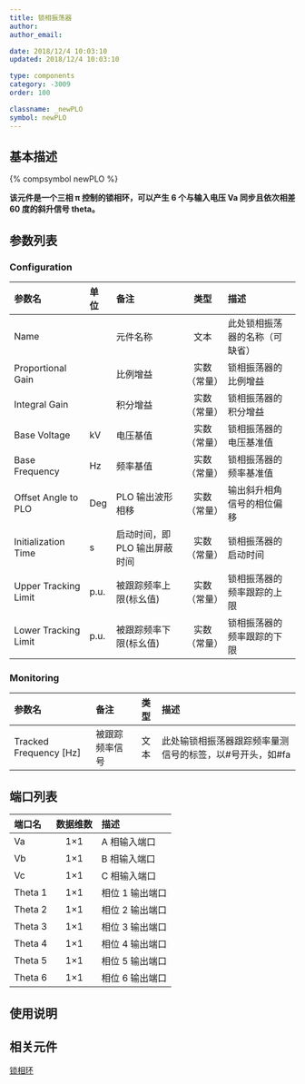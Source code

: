 ```yaml
---
title: 锁相振荡器
author:
author_email:

date: 2018/12/4 10:03:10
updated: 2018/12/4 10:03:10

type: components
category: -3009
order: 100

classname: _newPLO
symbol: newPLO
---
```


## 基本描述

{% compsymbol newPLO %}

**该元件是一个三相 π 控制的锁相环，可以产生 6 个与输入电压 Va 同步且依次相差 60 度的斜升信号 theta。**

## 参数列表

### Configuration

| 参数名               | 单位 | 备注                          |     类型     | 描述                           |
| :------------------- | :--- | :---------------------------- | :----------: | :----------------------------- |
| Name                 |      | 元件名称                      |     文本     | 此处锁相振荡器的名称（可缺省） |
| Proportional Gain    |      | 比例增益                      | 实数（常量） | 锁相振荡器的比例增益           |
| Integral Gain        |      | 积分增益                      | 实数（常量） | 锁相振荡器的积分增益           |
| Base Voltage         | kV   | 电压基值                      | 实数（常量） | 锁相振荡器的电压基准值         |
| Base Frequency       | Hz   | 频率基值                      | 实数（常量） | 锁相振荡器的频率基准值         |
| Offset Angle to PLO  | Deg  | PLO 输出波形相移              | 实数（常量） | 输出斜升相角信号的相位偏移     |
| Initialization Time  | s    | 启动时间，即 PLO 输出屏蔽时间 | 实数（常量） | 锁相振荡器的启动时间           |
| Upper Tracking Limit | p.u. | 被跟踪频率上限(标幺值)        | 实数（常量） | 锁相振荡器的频率跟踪的上限     |
| Lower Tracking Limit | p.u. | 被跟踪频率下限(标幺值)        | 实数（常量） | 锁相振荡器的频率跟踪的下限     |

### Monitoring

| 参数名                   | 备注           | 类型 | 描述                                                     |
| :----------------------- | :------------- | :--: | :------------------------------------------------------- |
| Tracked Frequency \[Hz\] | 被跟踪频率信号 | 文本 | 此处输锁相振荡器跟踪频率量测信号的标签，以#号开头，如#fa |

## 端口列表

| 端口名  | 数据维数 | 描述            |
| :------ | :------: | :-------------- |
| Va      |   1×1    | A 相输入端口    |
| Vb      |   1×1    | B 相输入端口    |
| Vc      |   1×1    | C 相输入端口    |
| Theta 1 |   1×1    | 相位 1 输出端口 |
| Theta 2 |   1×1    | 相位 2 输出端口 |
| Theta 3 |   1×1    | 相位 3 输出端口 |
| Theta 4 |   1×1    | 相位 4 输出端口 |
| Theta 5 |   1×1    | 相位 5 输出端口 |
| Theta 6 |   1×1    | 相位 6 输出端口 |

## 使用说明

## 相关元件

[锁相环](comp_newPLL.md)
